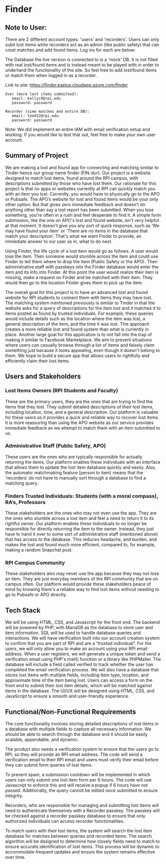 # Finder

## Note to User: 

There are 2 different account types: 'users' and 'recorders'. Users can only subit lost items while recorders act as an admin (like public safety) that can creat matches and add found items. Log ins for each are below:

The Database the live version is connected to is a 'mock' DB. It is not filled with real lost/found items and is instead meant to be played with in order to undertand the functionality of the site. So feel free to add lost/found items or match them when logged in as a recorder. 

Link to site: https://finder.eastus.cloudapp.azure.com/finder

```
User (more lost items submitted): 
   email: kellyc9@rpi.edu
   password: password

Recorder (view matches and entire DB): 
   email: leed22@rpi.edu  
   password: password 
```

Note: We did implement an entire IAM with email verification setup and working. If you would like to test that out, feel free to make your own user account. 


## Summary of Project

We are making a lost and found app for connecting and matching similar to Tinder hence our group name finder (FIN-dur). Our project is a website designed to match lost items, found around the RPI campus, with descriptions submitted by those who have lost them. Our rationale for this project is that no apps or websites currently at RPI can quickly match you with an item you lost. Currently, you would have to physically go to the APO or Pubsafe. The APO’s website for lost and found items would be your only other option. But that gives zero immediate feedback and doesn’t do anything other than say a lost report has been submitted. When you lose something, you're often in a rush and feel desperate to find it. A simple form submission, like the one on APO's lost and found website, isn't very helpful at that moment. It doesn't give you any sort of quick response, such as ‘We may have found your item' or 'There are no items in the database that match your description’. That's what we want Finder to provide, an immediate answer to our user as in, what to do next.

Using Finder, the life cycle of a lost item would go as follows. A user would lose the item. Then someone would stumble across the item and could use Finder to tell them where to drop the item (Public Safety or the APO). Then administrative staff with passkeys into the Finder database would enter the item and its info into Finder. At this point the user would realize their item is missing, make a request on Finder and be matched with their item. They would then go to the location Finder gives them to pick up the item.

The overall goal for this project is to have an advanced lost and found website for RPI students to connect them with items they may have lost. The matching system mentioned previously is similar to Tinder in that the website asks for a query of descriptions for the item lost and it matches it to items posted as found by trusted individuals. For example, these queries would include details such as the location where the item was lost, a general description of the item, and the time it was lost. This approach creates a more reliable lost and found system than what is currently in place. Another large goal for this application is to not fall into the trap of making it similar to Facebook Marketplace. We aim to prevent situations where users can casually browse through a list of items and falsely claim something just because it looks appealing, even though it doesn't belong to them. We hope to build a secure app that allows users to rightfully and efficiently claim their lost items.

## Users and Stakeholders

### Lost Items Owners (RPI Students and Faculty)

These are the primary users, they are the ones that are trying to find the items that they lost. They submit detailed descriptions of their lost items, including location, time, and a general description. Our platform is valuable for these users as it provides a quick and reliable way to recover lost items. It is more reassuring than using the APO website as our service provides immediate feedback as we attempt to match them with an item submitted to us.

### Administrative Staff (Public Safety, APO)

These users are the ones who are typically responsible for actually returning the items. Our platform enables these individuals with an interface that allows them to update the lost item database quickly and easily. Also, the automatic matchmaking feature (person to item) means that the 'recorders' do not have to manually sort through a database to find a matching query.

### Finders Trusted Individuals: Students (with a moral compass), RA’s, Professors

These stakeholders are the ones who may not even use the app. They are the ones who stumble across a lost item and feel a need to return it to its rightful owner. Our platform enables these individuals to no longer be responsible for directly returning the item to the owner. Instead, they just have to hand it over to some sort of administrative staff (mentioned above) that has access to the database. This reduces headache, and burden, and makes the lost and found much more efficient, compared to, for example, making a random Snapchat post.

### RPI Campus Community

These stakeholders also may never use the app because they may not lose an item. They are just everyday members of the RPI community that are on campus often. Our platform would provide these stakeholders peace of mind by knowing there's a reliable way to find lost items without needing to go to Pubsafe or APO directly.

## Tech Stack

We will be using HTML, CSS, and Javascript for the front end. The backend will be powered by PHP, with MariaDB as the database to store user and item information. SQL will be used to handle database queries and interactions. We will have verification built into our account creation system to confirm that you are part of RPI and are a “trusted individual”. For the users, we will only allow you to make an account using your RPI email address. When a user registers, we will generate a unique token and send a verification email using PHP's mail() function or a library like PHPMailer. The database will include a field called verified to track whether the user has completed the email verification process. We will also have a database that stores lost items with multiple fields, including item type, location, and approximate time of the item being lost. Users can access a form on the front end to submit their lost item details, which will be matched against items in the database. The UI/UX will be designed using HTML, CSS, and JavaScript to ensure a smooth and user-friendly experience.

## Functional/Non-Functional Requirements

The core functionality involves storing detailed descriptions of lost items in a database with multiple fields to capture all necessary information. We should be able to search through the database and it should be easily scalable, appendable, and dynamic.

The product also needs a verification system to ensure that the users go to RPI, so they will provide an RPI email address. The code will send a verification email to their RPI email and users must verify their email before they can submit form queries of lost items.

To prevent spam, a submission cooldown will be implemented in which users can only submit one lost item form per 6 hours. The code will use Javascript to enforce this and will receive a popup if 6 hours have not passed. Additionally, the query cannot be edited once submitted to ensure integrity.

Recorders, who are responsible for managing and submitting lost items will need to authenticate themselves with a Recorder passkey. The passkey will be checked against a recorder passkey database to ensure that only authorized individuals can access recorder functionalities.

To match users with their lost items, the system will search the lost item database for matches between queries and recorded items. The search algorithm will be designed to determine how closely fields need to match to ensure accurate identification of lost items. This process will be dynamic to accommodate frequent updates and ensure the system remains effective over time.
